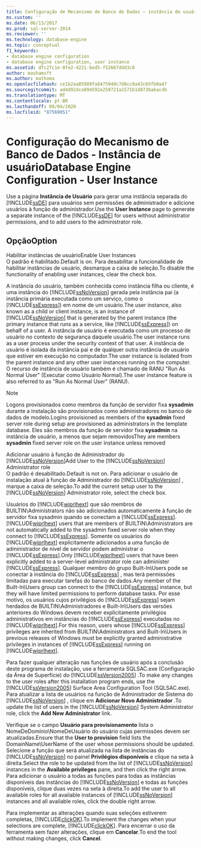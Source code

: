 ```yaml
---
title: Configuração de Mecanismo de Banco de Dados – instância de usuário | Microsoft Docs
ms.custom: ''
ms.date: 06/13/2017
ms.prod: sql-server-2014
ms.reviewer: ''
ms.technology: database-engine
ms.topic: conceptual
f1_keywords:
- database engine configuration
- database engine configuration, user instance
ms.assetid: dfc27c1e-0fe2-4221-bed5-f52667ddd3c8
author: mashamsft
ms.author: mathoma
ms.openlocfilehash: ce1b2aa85989fa847594dc7d8cc8a43c65fb0a47
ms.sourcegitcommit: ad4d92dce894592a259721a1571b1d8736abacdb
ms.translationtype: MT
ms.contentlocale: pt-BR
ms.lasthandoff: 08/04/2020
ms.locfileid: "87569051"
---
```

# <a name="database-engine-configuration---user-instance"></a><span data-ttu-id="d197a-102">Configuração do Mecanismo de Banco de Dados - Instância de usuário</span><span class="sxs-lookup"><span data-stu-id="d197a-102">Database Engine Configuration - User Instance</span></span>
  <span data-ttu-id="d197a-103">Use a página **Instância de Usuário** para gerar uma instância separada do [!INCLUDE[ssDE](../../includes/ssde-md.md)] para usuários sem permissões de administrador e adicione usuários à função de administrador.</span><span class="sxs-lookup"><span data-stu-id="d197a-103">Use the **User Instance** page to generate a separate instance of the [!INCLUDE[ssDE](../../includes/ssde-md.md)] for users without administrator permissions, and to add users to the administrator role.</span></span>  
  
## <a name="option"></a><span data-ttu-id="d197a-104">Opção</span><span class="sxs-lookup"><span data-stu-id="d197a-104">Option</span></span>  
 <span data-ttu-id="d197a-105">Habilitar instâncias de usuário</span><span class="sxs-lookup"><span data-stu-id="d197a-105">Enable User Instances</span></span>  
 <span data-ttu-id="d197a-106">O padrão é habilitado.</span><span class="sxs-lookup"><span data-stu-id="d197a-106">Default is on.</span></span> <span data-ttu-id="d197a-107">Para desabilitar a funcionalidade de habilitar instâncias de usuário, desmarque a caixa de seleção.</span><span class="sxs-lookup"><span data-stu-id="d197a-107">To disable the functionality of enabling user instances, clear the check box.</span></span>  
  
 <span data-ttu-id="d197a-108">A instância do usuário, também conhecida como instância filha ou cliente, é uma instância do [!INCLUDE[ssNoVersion](../../includes/ssnoversion-md.md)] gerada pela instância pai (a instância primária executada como um serviço, como o [!INCLUDE[ssExpress](../../includes/ssexpress-md.md)]) em nome de um usuário.</span><span class="sxs-lookup"><span data-stu-id="d197a-108">The user instance, also known as a child or client instance, is an instance of [!INCLUDE[ssNoVersion](../../includes/ssnoversion-md.md)] that is generated by the parent instance (the primary instance that runs as a service, like [!INCLUDE[ssExpress](../../includes/ssexpress-md.md)]) on behalf of a user.</span></span> <span data-ttu-id="d197a-109">A instância de usuário é executada como um processo de usuário no contexto de segurança daquele usuário.</span><span class="sxs-lookup"><span data-stu-id="d197a-109">The user instance runs as a user process under the security context of that user.</span></span> <span data-ttu-id="d197a-110">A instância de usuário é isolada da instância pai e de qualquer outra instância de usuário que estiver em execução no computador.</span><span class="sxs-lookup"><span data-stu-id="d197a-110">The user instance is isolated from the parent instance and any other user instances running on the computer.</span></span> <span data-ttu-id="d197a-111">O recurso de instância de usuário também é chamado de RANU "Run As Normal User" (Executar como Usuário Normal).</span><span class="sxs-lookup"><span data-stu-id="d197a-111">The user instance feature is also referred to as "Run As Normal User" (RANU).</span></span>  
  
> [!NOTE]  
>  <span data-ttu-id="d197a-112">Logons provisionados como membros da função de servidor fixa **sysadmin** durante a instalação são provisionados como administradores no banco de dados de modelo.</span><span class="sxs-lookup"><span data-stu-id="d197a-112">Logins provisioned as members of the **sysadmin** fixed server role during setup are provisioned as administrators in the template database.</span></span> <span data-ttu-id="d197a-113">Eles são membros da função de servidor fixa **sysadmin** na instância de usuário, a menos que sejam removidos</span><span class="sxs-lookup"><span data-stu-id="d197a-113">They are members **sysadmin** fixed server role on the user instance unless removed</span></span>  
  
 <span data-ttu-id="d197a-114">Adicionar usuário à função de Administrador do [!INCLUDE[ssNoVersion](../../includes/ssnoversion-md.md)]</span><span class="sxs-lookup"><span data-stu-id="d197a-114">Add User to the [!INCLUDE[ssNoVersion](../../includes/ssnoversion-md.md)] Administrator role</span></span>  
 <span data-ttu-id="d197a-115">O padrão é desabilitado.</span><span class="sxs-lookup"><span data-stu-id="d197a-115">Default is not on.</span></span> <span data-ttu-id="d197a-116">Para adicionar o usuário de instalação atual à função de Administrador do [!INCLUDE[ssNoVersion](../../includes/ssnoversion-md.md)] , marque a caixa de seleção.</span><span class="sxs-lookup"><span data-stu-id="d197a-116">To add the current setup user to the [!INCLUDE[ssNoVersion](../../includes/ssnoversion-md.md)] Administrator role, select the check box.</span></span>  
  
 <span data-ttu-id="d197a-117">Usuários do [!INCLUDE[wiprlhext](../../includes/wiprlhext-md.md)] que são membros de BUILTIN\Administrators não são adicionados automaticamente à função de servidor fixa sysadmin quando se conectam a [!INCLUDE[ssExpress](../../includes/ssexpress-md.md)].</span><span class="sxs-lookup"><span data-stu-id="d197a-117">[!INCLUDE[wiprlhext](../../includes/wiprlhext-md.md)] users that are members of BUILTIN\Administrators are not automatically added to the sysadmin fixed server role when they connect to [!INCLUDE[ssExpress](../../includes/ssexpress-md.md)].</span></span> <span data-ttu-id="d197a-118">Somente os usuários do [!INCLUDE[wiprlhext](../../includes/wiprlhext-md.md)] explicitamente adicionados a uma função de administrador de nível de servidor podem administrar o [!INCLUDE[ssExpress](../../includes/ssexpress-md.md)].</span><span class="sxs-lookup"><span data-stu-id="d197a-118">Only [!INCLUDE[wiprlhext](../../includes/wiprlhext-md.md)] users that have been explicitly added to a server-level administrator role can administer [!INCLUDE[ssExpress](../../includes/ssexpress-md.md)].</span></span> <span data-ttu-id="d197a-119">Qualquer membro do grupo Built-In\Users pode se conectar à instância do [!INCLUDE[ssExpress](../../includes/ssexpress-md.md)] , mas terá permissões limitadas para executar tarefas do banco de dados.</span><span class="sxs-lookup"><span data-stu-id="d197a-119">Any member of the Built-In\Users group can connect to the [!INCLUDE[ssExpress](../../includes/ssexpress-md.md)] instance, but they will have limited permissions to perform database tasks.</span></span> <span data-ttu-id="d197a-120">Por esse motivo, os usuários cujos privilégios do [!INCLUDE[ssExpress](../../includes/ssexpress-md.md)] sejam herdados de BUILTIN\Administradores e Built-In\Users das versões anteriores do Windows devem receber explicitamente privilégios administrativos em instâncias do [!INCLUDE[ssExpress](../../includes/ssexpress-md.md)] executadas no [!INCLUDE[wiprlhext](../../includes/wiprlhext-md.md)].</span><span class="sxs-lookup"><span data-stu-id="d197a-120">For this reason, users whose [!INCLUDE[ssExpress](../../includes/ssexpress-md.md)] privileges are inherited from BUILTIN\Administrators and Built-In\Users in previous releases of Windows must be explicitly granted administrative privileges in instances of [!INCLUDE[ssExpress](../../includes/ssexpress-md.md)] running on [!INCLUDE[wiprlhext](../../includes/wiprlhext-md.md)].</span></span>  
  
 <span data-ttu-id="d197a-121">Para fazer qualquer alteração nas funções de usuário após a conclusão deste programa de instalação, use a ferramenta SQLSAC.exe (Configuração da Área de Superfície) do [!INCLUDE[ssVersion2005](../../includes/ssversion2005-md.md)] .</span><span class="sxs-lookup"><span data-stu-id="d197a-121">To make any changes to the user roles after this installation program ends, use the [!INCLUDE[ssVersion2005](../../includes/ssversion2005-md.md)] Surface Area Configuration Tool (SQLSAC.exe).</span></span> <span data-ttu-id="d197a-122">Para atualizar a lista de usuários na função de Administrador de Sistema do [!INCLUDE[ssNoVersion](../../includes/ssnoversion-md.md)] , clique em **Adicionar Novo Administrador** .</span><span class="sxs-lookup"><span data-stu-id="d197a-122">To update the list of users in the [!INCLUDE[ssNoVersion](../../includes/ssnoversion-md.md)] System Administrator role, click the **Add New Administrator** link.</span></span>  
  
 <span data-ttu-id="d197a-123">Verifique se o campo **Usuário para provisionamento** lista o NomeDeDomínio\NomeDeUsuário do usuário cujas permissões devem ser atualizadas.</span><span class="sxs-lookup"><span data-stu-id="d197a-123">Ensure that the **User to provision** field lists the DomainName\UserName of the user whose permissions should be updated.</span></span> <span data-ttu-id="d197a-124">Selecione a função que será atualizada na lista de instâncias do [!INCLUDE[ssNoVersion](../../includes/ssnoversion-md.md)] no painel **Privilégios disponíveis** e clique na seta à direita.</span><span class="sxs-lookup"><span data-stu-id="d197a-124">Select the role to be updated from the list of [!INCLUDE[ssNoVersion](../../includes/ssnoversion-md.md)] instances in the **Available privileges** pane, and then click the right arrow.</span></span> <span data-ttu-id="d197a-125">Para adicionar o usuário a todas as funções para todas as instâncias disponíveis das instâncias do [!INCLUDE[ssNoVersion](../../includes/ssnoversion-md.md)] e todas as funções disponíveis, clique duas vezes na seta à direita.</span><span class="sxs-lookup"><span data-stu-id="d197a-125">To add the user to all available roles for all available instances of [!INCLUDE[ssNoVersion](../../includes/ssnoversion-md.md)] instances and all available roles, click the double right arrow.</span></span>  
  
 <span data-ttu-id="d197a-126">Para implementar as alterações quando suas seleções estiverem completas, [!INCLUDE[clickOK](../../includes/clickok-md.md)].</span><span class="sxs-lookup"><span data-stu-id="d197a-126">To implement the changes when your selections are complete, [!INCLUDE[clickOK](../../includes/clickok-md.md)].</span></span> <span data-ttu-id="d197a-127">Para encerrar o uso da ferramenta sem fazer alterações, clique em **Cancelar**.</span><span class="sxs-lookup"><span data-stu-id="d197a-127">To end the tool without making changes, click **Cancel**.</span></span>  
  
  
